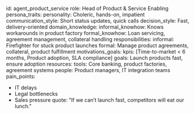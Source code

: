 id: agent_product_service
role: Head of Product & Service Enabling
persona_traits:
  personality: Choleric, hands-on, impatient
  communication_style: Short status updates, quick calls
  decision_style: Fast, delivery-oriented
domain_knowledge:
  informal_knowhow: Knows workarounds in product factory
  formal_knowhow: Loan servicing, agreement management, collateral handling
responsibilities:
  informal: Firefighter for stuck product launches
  formal: Manage product agreements, collateral, product fulfillment
motivations_goals:
  kpis: [Time-to-market < 6 months, Product adoption, SLA compliance]
  goals: Launch products fast, ensure adoption
resources:
  tools: Core banking, product factories, agreement systems
  people: Product managers, IT integration teams
pain_points:
  - IT delays
  - Legal bottlenecks
  - Sales pressure
quote: "If we can’t launch fast, competitors will eat our lunch."

